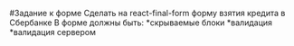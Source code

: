 #Задание к форме
Сделать на react-final-form форму взятия кредита в Сбербанке
В форме должны быть: 
*скрываемые блоки 
*валидация
*валидация сервером